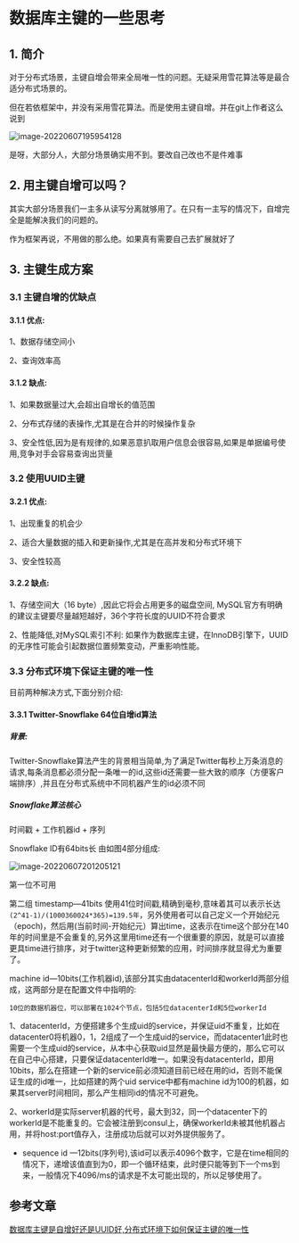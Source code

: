 # 数据库主键的一些思考

## 1. 简介

对于分布式场景，主键自增会带来全局唯一性的问题。无疑采用雪花算法等是最合适分布式场景的。

但在若依框架中，并没有采用雪花算法。而是使用主键自增。并在git上作者这么说到

![image-20220607195954128](https://abelsun-1256449468.cos.ap-beijing.myqcloud.com/image/image-20220607195954128.png)

是呀，大部分人，大部分场景确实用不到。要改自己改也不是件难事

## 2. 用主键自增可以吗？

其实大部分场景我们一主多从读写分离就够用了。在只有一主写的情况下，自增完全是能解决我们的问题的。

作为框架再说，不用做的那么绝。如果真有需要自己去扩展就好了

## 3. 主键生成方案

### 3.1 主键自增的优缺点

#### 3.1.1 优点:

1、数据存储空间小

2、查询效率高

#### 3.1.2 缺点:

1、如果数据量过大,会超出自增长的值范围

2、分布式存储的表操作,尤其是在合并的时候操作复杂

3、安全性低,因为是有规律的,如果恶意扒取用户信息会很容易,如果是单据编号使用,竞争对手会容易查询出货量

### 3.2 使用UUID主键

#### 3.2.1 优点:

1、出现重复的机会少

2、适合大量数据的插入和更新操作,尤其是在高并发和分布式环境下

3、安全性较高

#### 3.2.2 缺点:

1、存储空间大（16 byte）,因此它将会占用更多的磁盘空间, MySQL官方有明确的建议主键要尽量越短越好，36个字符长度的UUID不符合要求

2、性能降低,对MySQL索引不利: 如果作为数据库主键，在InnoDB引擎下，UUID的无序性可能会引起数据位置频繁变动，严重影响性能。

### 3.3 分布式环境下保证主键的唯一性

目前两种解决方式,下面分别介绍:

#### 3.3.1 Twitter-Snowflake 64位自增id算法

##### 背景:

Twitter-Snowflake算法产生的背景相当简单,为了满足Twitter每秒上万条消息的请求,每条消息都必须分配一条唯一的id,这些id还需要一些大致的顺序（方便客户端排序）,并且在分布式系统中不同机器产生的id必须不同

##### Snowflake算法核心

时间戳 + 工作机器id + 序列

Snowflake ID有64bits长 由如图4部分组成:

![image-20220607201205121](https://abelsun-1256449468.cos.ap-beijing.myqcloud.com/image/image-20220607201205121.png)

第一位不可用

第二组 timestamp—41bits 使用41位时间戳,精确到毫秒,意味着其可以表示长达`(2^41-1)/(1000360024*365)=139.5年`，另外使用者可以自己定义一个开始纪元（epoch)，然后用(当前时间-开始纪元）算出time，这表示在time这个部分在140年的时间里是不会重复的,另外这里用time还有一个很重要的原因，就是可以直接更具time进行排序，对于twitter这种更新频繁的应用，时间排序就显得尤为重要了。

machine id—10bits(工作机器id),该部分其实由datacenterId和workerId两部分组成，这两部分是在配置文件中指明的:

```
10位的数据机器位，可以部署在1024个节点，包括5位datacenterId和5位workerId
```

1、datacenterId，方便搭建多个生成uid的service，并保证uid不重复，比如在datacenter0将机器0，1，2组成了一个生成uid的service，而datacenter1此时也需要一个生成uid的service，从本中心获取uid显然是最快最方便的，那么它可以在自己中心搭建，只要保证datacenterId唯一。如果没有datacenterId，即用10bits，那么在搭建一个新的service前必须知道目前已经在用的id，否则不能保证生成的id唯一，比如搭建的两个uid service中都有machine id为100的机器，如果其server时间相同，那么产生相同id的情况不可避免。

2、workerId是实际server机器的代号，最大到32，同一个datacenter下的workerId是不能重复的。它会被注册到consul上，确保workerId未被其他机器占用，并将host:port值存入，注册成功后就可以对外提供服务了。

- sequence id —12bits(序列号),该id可以表示4096个数字，它是在time相同的情况下，递增该值直到为0，即一个循环结束，此时便只能等到下一个ms到来，一般情况下4096/ms的请求是不太可能出现的，所以足够使用了。

## 参考文章

[数据库主键是自增好还是UUID好,分布式环境下如何保证主键的唯一性](https://juejin.cn/post/6844903753603252232)